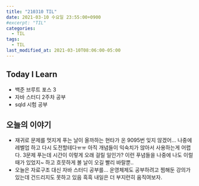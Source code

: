 ```yaml
---
title: "210310 TIL"
date: 2021-03-10 수요일 23:55:00+0900
#excerpt: "TIL"
categories:
  - TIL
tags:
  - TIL
last_modified_at: 2021-03-10T08:06:00-05:00
---
```


## Today I Learn

- 백준 브루트 포스 3
- 자바 스터디 2주차 공부
- sqld 시험 공부

## 오늘의 이야기

- 재귀로 문제를 멋지게 푸는 날이 올까하는 현타가 온 9095번 잊지 않겠어... 나중에 레벨업 하고 다시 도전할테다ㅠㅠ 아직 개념들이 익숙치가 않아서 사용하는게 어렵다. 3문제 푸는데 시간이 이렇게 오래 걸릴 일인가? 이런 푸념들을 나중에 나도 이럴 때가 있었지~ 하고 흐뭇하게 볼 날이 오길 빨리 바랄뿐..
- 오늘은 자료구조 대신 자바 스터디 공부를... 운영체제도 공부하려고 찜해둔 강의가 있는데 건드리지도 못하고 있음 흑흑 내일은 더 부지런히 움직여보자.

